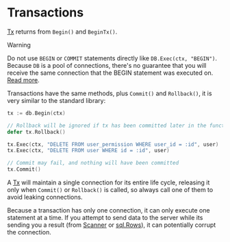# Transactions

[Tx](https://pkg.go.dev/github.com/rfberaldo/sqlz#Tx) returns from `Begin()` and `BeginTx()`.

> [!WARNING]
> Do not use `BEGIN` or `COMMIT` statements directly like `DB.Exec(ctx, "BEGIN")`. Because `DB` is a pool of connections, there's no guarantee that you will receive the same connection that the BEGIN statement was executed on.
> [Read more](https://go.dev/doc/database/execute-transactions).

Transactions have the same methods, plus `Commit()` and `Rollback()`, it is very similar to the standard library:

```go
tx := db.Begin(ctx)

// Rollback will be ignored if tx has been committed later in the function
defer tx.Rollback()

tx.Exec(ctx, "DELETE FROM user_permission WHERE user_id = :id", user)
tx.Exec(ctx, "DELETE FROM user WHERE id = :id", user)

// Commit may fail, and nothing will have been committed
tx.Commit()
```

A [Tx](https://pkg.go.dev/github.com/rfberaldo/sqlz#Tx) will maintain a single connection for its entire life cycle, releasing it only when `Commit()` or `Rollback()` is called, so always call one of them to avoid leaking connections.

Because a transaction has only one connection, it can only execute one statement at a time.
If you attempt to send data to the server while its sending you a result (from [Scanner](https://pkg.go.dev/github.com/rfberaldo/sqlz#Scanner) or [sql.Rows](https://pkg.go.dev/database/sql#Rows)), it can potentially corrupt the connection.
